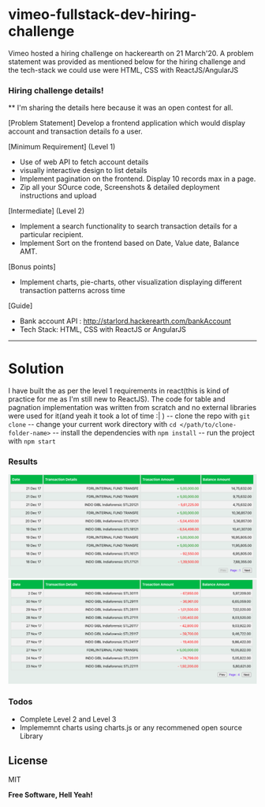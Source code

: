 # vimeo-fullstack-dev-hiring-challenge

Vimeo hosted a hiring challenge on hackerearth on 21 March'20. A problem statement was provided as mentioned below for the hiring challenge and the tech-stack we could use were HTML, CSS with ReactJS/AngularJS

### Hiring challenge details!
** I'm sharing the details here because it was an open contest for all.

[Problem Statement]
Develop a frontend application which would display account and transaction details fo a user.

[Minimum Requirement] (Level 1)
  - Use of web API to fetch account details
  - visually interactive design to list details
  - Implement pagination on the frontend. Display 10 records max in a page.
  - Zip all your SOurce code, Screenshots & detailed deployment instructions and upload

[Intermediate] (Level 2)
  - Implement a search functionality to search transaction details for a particular recipient.
  - Implement Sort on the frontend based on Date, Value date, Balance AMT.

[Bonus points]
  - Implement charts, pie-charts, other visualization displaying different transaction patterns across time

[Guide]
  - Bank account API : http://starlord.hackerearth.com/bankAccount
  - Tech Stack: HTML, CSS with ReactJS or AngularJS

---

# Solution
I have built the as per the level 1 requirements in react(this is kind of practice for me as I'm still new to ReactJS). The code for table and pagnation implementation was written from scratch and no external libraries were used for it(and yeah it took a lot of time :| )
 -- clone the repo with `git clone`
 -- change your current work directory with `cd </path/to/clone-folder-name>`
 -- install the dependencies with `npm install`
 -- run the project with `npm start`

### Results
![Alt text](public/vimeo-pg1.png?raw=true "Page 1 display")
![Alt text](public/vimeo-pg4.png?raw=true "Page 4 display")


### Todos

 - Complete Level 2 and Level 3
 - Implememnt charts using charts.js or any recommened open source Library

License
----

MIT


**Free Software, Hell Yeah!**

